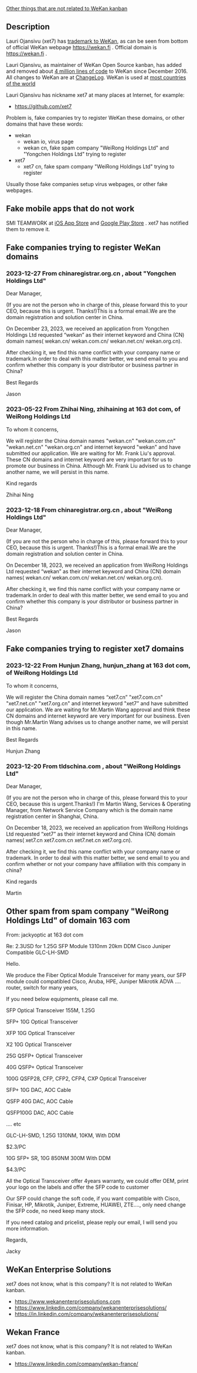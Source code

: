 [Other things that are not related to WeKan kanban](https://github.com/wekan/wekan/wiki/NOT-related-to-Wekan)

## Description

Lauri Ojansivu (xet7) has [trademark to WeKan](https://www.tmdn.org/tmview/#/tmview/detail/FI50202100052006A), as can be seen from bottom of official WeKan webpage https://wekan.fi . Official domain is https://wekan.fi .

Lauri Ojansivu, as maintainer of WeKan Open Source kanban, has added and removed about [4 million lines of code](https://github.com/wekan/wekan/graphs/contributors) to WeKan since December 2016. All changes to WeKan are at [ChangeLog](https://github.com/wekan/wekan/graphs/contributors). WeKan is used at [most countries of the world](https://wekan.github.com)

Lauri Ojansivu has nickname xet7 at many places at Internet, for example:

- https://github.com/xet7

Problem is, fake companies try to register WeKan these domains, or other domains that have these words:

- wekan
  - wekan io, virus page
  - wekan cn, fake spam company "WeiRong Holdings Ltd" and "Yongchen Holdings Ltd" trying to register
- xet7
  - xet7 cn, fake spam company "WeiRong Holdings Ltd" trying to register

Usually those fake companies setup virus webpages, or other fake webpages.

## Fake mobile apps that do not work

SMI TEAMWORK at [iOS App Store](https://itunes.apple.com/de/app/smi-teamwork/id1232167123?mt=8) and [Google Play Store](https://play.google.com/store/apps/details?id=com.siliconmotion.teamwork) . xet7 has notified them to remove it.

## Fake companies trying to register WeKan domains

### 2023-12-27 From chinaregistrar.org.cn , about "Yongchen Holdings Ltd"

Dear Manager,

(If you are not the person who in charge of this, please forward this to your CEO, because this is urgent. Thanks!)This is a formal email.We are the domain registration and solution center in China.

On December 23, 2023, we received an application from Yongchen Holdings Ltd requested “wekan” as their internet keyword and China (CN) domain names( wekan.cn/ wekan.com.cn/ wekan.net.cn/ wekan.org.cn).

After checking it, we find this name conflict with your company name or trademark.In order to deal with this matter better, we send email to you and confirm whether this company is your distributor or business partner in China?

Best Regards

Jason

### 2023-05-22 From Zhihai Ning, zhihaining at 163 dot com, of WeiRong Holdings Ltd

To whom it concerns,

We will register the China domain names "wekan.cn" "wekan.com.cn" "wekan.net.cn" "wekan.org.cn" and internet keyword "wekan" and have submitted our application. We are waiting for Mr. Frank Liu's approval. These CN domains and internet keyword are very important for us to promote our business in China. Although Mr. Frank Liu advised us to change another name, we will persist in this name.

Kind regards

Zhihai Ning

### 2023-12-18 From chinaregistrar.org.cn , about "WeiRong Holdings Ltd"

Dear Manager,

(If you are not the person who in charge of this, please forward this to your CEO, because this is urgent. Thanks!)This is a formal email.We are the domain registration and solution center in China.

On December 18, 2023, we received an application from WeiRong Holdings Ltd requested “wekan” as their internet keyword and China (CN) domain names( wekan.cn/ wekan.com.cn/ wekan.net.cn/ wekan.org.cn).

After checking it, we find this name conflict with your company name or trademark.In order to deal with this matter better, we send email to you and confirm whether this company is your distributor or business partner in China?

Best Regards

Jason

## Fake companies trying to register xet7 domains

### 2023-12-22 From Hunjun Zhang, hunjun_zhang at 163 dot com, of WeiRong Holdings Ltd

To whom it concerns,

We will register the China domain names “xet7.cn” "xet7.com.cn" "xet7.net.cn" "xet7.org.cn" and internet keyword "xet7” and have submitted our application. We are waiting for Mr.Martin Wang approval and think these CN domains and internet keyword are very important for our business. Even though Mr.Martin Wang advises us to change another name, we will persist in this name.

Best Regards

Hunjun Zhang

### 2023-12-20 From tldschina.com , about "WeiRong Holdings Ltd"

Dear Manager,

(If you are not the person who in charge of this, please forward this to your CEO, because this is urgent.Thanks!)
I'm Martin Wang, Services & Operating Manager, from Network Service Company which is the domain name registration center in Shanghai, China.

On December 18, 2023, we received an application from WeiRong Holdings Ltd requested “xet7” as their internet keyword and China (CN) domain names( xet7.cn xet7.com.cn xet7.net.cn xet7.org.cn).

After checking it, we find this name conflict with your company name or trademark. In order to deal with this matter better, we send email to you and confirm whether or not your company have affiliation with this company in china?

Kind regards

Martin

## Other spam from spam company "WeiRong Holdings Ltd" of domain 163 com

From: jackyoptic at 163 dot com

Re: 2.3USD for 1.25G SFP Module 1310nm 20km DDM Cisco Juniper Compatible GLC-LH-SMD

Hello.

We produce the Fiber Optical Module Transceiver for many years, our SFP module could compatibled Cisco, Aruba, HPE, Juniper Mikrotik ADVA  .... router, switch for many years,

If you need below equipments, please call me.

SFP Optical Transceiver 155M, 1.25G

SFP+ 10G Optical Transceiver

XFP  10G Optical Transceiver

X2  10G Optical Transceiver

25G QSFP+ Optical Transceiver

40G QSFP+ Optical Transceiver

100G QSFP28, CFP, CFP2, CFP4, CXP Optical Transceiver

SFP+ 10G DAC, AOC Cable

QSFP 40G DAC, AOC Cable

QSFP100G DAC, AOC Cable

.... etc

GLC-LH-SMD, 1.25G 1310NM, 10KM, With DDM

$2.3/PC


10G SFP+ SR, 10G 850NM  300M  With DDM                        

$4.3/PC


All the Optical Transceiver offer 4years warranty, we could offer OEM, print your logo on the labels and offer the SFP code to customer

Our SFP could change the soft code, if you want compatible with Cisco, Finisar, HP, Mikrotik, Juniper, Extreme, HUAWEI, ZTE...., only need change the SFP code, no need keep many stock.

If you need catalog and pricelist, please reply our email, I will send you more information.

Regards,  

Jacky

## WeKan Enterprise Solutions

xet7 does not know, what is this company? It is not related to WeKan kanban.

- https://www.wekanenterprisesolutions.com
- https://www.linkedin.com/company/wekanenterprisesolutions/
- https://in.linkedin.com/company/wekanenterprisesolutions/

## Wekan France

xet7 does not know, what is this company? It is not related to WeKan kanban.

- https://www.linkedin.com/company/wekan-france/
